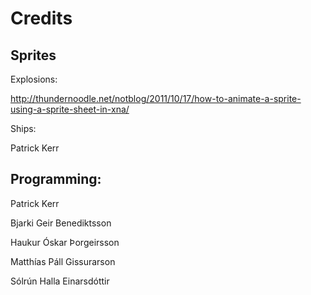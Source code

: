 Credits
=======
Sprites
-------
Explosions:

http://thundernoodle.net/notblog/2011/10/17/how-to-animate-a-sprite-using-a-sprite-sheet-in-xna/

Ships:

Patrick Kerr

Programming:
-------
Patrick Kerr

Bjarki Geir Benediktsson

Haukur Óskar Þorgeirsson

Matthías Páll Gissurarson

Sólrún Halla Einarsdóttir

